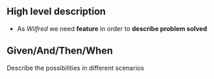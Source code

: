 ## High level description

* As _Wilfred_ we need **feature** in order to **describe problem solved**

## Given/And/Then/When

Describe the possibilities in different scenarios
